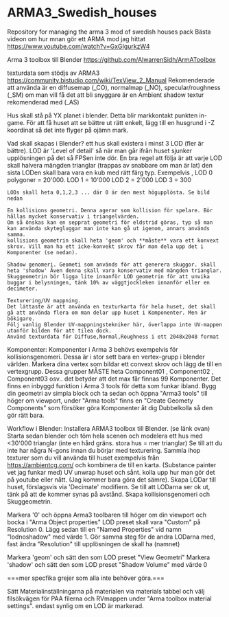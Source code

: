 # ARMA3_Swedish_houses
Repository for managing the arma 3 mod of swedish houses pack
Bästa videon om hur mnan gör ett ARMA mod jag hittat https://www.youtube.com/watch?v=GxGIgurkzW4

Arma 3 toolbox till Blender https://github.com/AlwarrenSidh/ArmAToolbox

texturdata som stödjs av ARMA3 https://community.bistudio.com/wiki/TexView_2_Manual
Rekomenderade att använda är en diffusemap (_CO), normalmap (_NO), specular/roughness (_SM)
    om man vill få det att bli snyggare är en Ambient shadow textur rekomenderad med (_AS)


Hus skall stå på YX planet i blender. Detta blir markkontakt punkten in-game. För att få huset att se bättre ut rätt enkelt, lägg till en husgrund i -Z koordinat så det inte flyger på ojämn mark.


Vad skall skapas i Blender?
    ett hus skall existera i minst 3 LOD (fler är bättre). LOD är 'Level of detail' så när man går ifrån huset sjunker upplösningen på det så FPSen inte dör. 
    En bra regel att följa är att varje LOD skall halvera mängden trianglar (trappas av snabbare om man är lat) den sista LODen skall bara vara en kub med rätt färg typ. Exempelvis ,
    LOD 0 polygoner = 20'000. LOD 1 = 10'000 LOD 2 = 2'000 LOD 3 = 300

    LODs skall heta 0,1,2,3 ... där 0 är den mest högupplösta. Se bild nedan

    En kollisions geometri. Denna agerar som kollision för spelare. Bör hållas mycket konservativ i triangelvärden. 
    Om så önskas kan en sepprat geometri för eldstrid göras, typ så man kan använda skytegluggar man inte kan gå ut igenom, annars används samma.
    kollisions geometrin skall heta 'geom' och **måste** vara ett konvext skrov. Vill man ha ett icke-konvekt skrov får man dela upp det i Komponenter (se nedan).

    Shadow genomeri. Geometi som används för att generera skuggor. skall heta 'shadow' Även denna skall vara konservativ med mängden trianglar.
    Skuggeometrin bör ligga lite innanför LOD geometrin för att unvika buggar i belysningen, tänk 10% av väggtjockleken innanför eller en decimeter.

    Texturering/UV mappning.
    Det lättaste är att använda en texturkarta för hela huset, det skall gå att använda flera om man delar upp huset i Komponenter. Men är bökigare.
    Följ vanlig Blender UV-mappningstekniker här, överlappa inte UV-mappen utanför bilden för att tilea dock.
    Använd texturdata för Diffuse,Normal,Roughness i ett 2048x2048 format


Komponenter:
    Komponenter i Arma 3 behövs exempelvis för kollisionsgenomeri. Dessa är i stor sett bara en vertex-grupp i blender världen. Markera dina vertex som bildar ett convext skrov och lägg de till en vertexgrupp.
    Dessa grupper MÅSTE heta Component01 , Component02 , Component03 osv.. det betyder att det max får finnas 99 Komponenter.
    Det finns en inbyggd funktion i Arma 3 tools för detta som funkar ibland.
    Bygg din geometri av simpla block och ta sedan och öppna "Arma3 tools" till höger om viewport, under "Arma tools" finns en "Create Geomety Components" som försöker göra Komponenter åt dig
    Dubbelkolla så den gör rätt bara.


Workflow i Blender:
Installera ARMA3 toolbox till Blender. (se länk ovan)
Starta sedan blender och töm hela scenen och modelera ett hus med <30'000 trianglar (inte en hård gräns. stora hus = mer trianglar)
Se till att du inte har några N-gons innan du börjar med texturering.
Sammla ihop texturer som du vill använda till huset exempelvis från https://ambientcg.com/ och kombinera de till en karta. (Substance painter vet jag funkar med)
UV unwrap huset och sånt. kolla upp hur man gör det på youtube eller nått. (Jag kommer bara göra det sämre).
Skapa LODar till huset, förslagsvis via 'Decimate' modifiern.
Se till att LODarna ser ok ut, tänk på att de kommer synas på avstånd.
Skapa kollisionsgenomeri och Skuggeometrin.

Markera '0' och öppna Arma3 toolbaren till höger om din viewport och bocka i "Arma Object properties"
LOD preset skall vara "Custom" på Resolution 0. Lägg sedan till en "Named Properties" vid namn "lodnoshadow" med värde 1.
Gör samma steg för de andra LODarna med, fast ändra "Resolution" till upplösningen de skall ha (namnet)

Markera 'geom' och sätt den som LOD preset "View Geometri"
Markera 'shadow' och sätt den som LOD preset "Shadow Volume" med värde 0

===mer specfika grejer som alla inte behöver göra.===

Sätt Materialinställningarna på materialen via materials tabbel och välj filsökvägen för PAA filerna och RVmappen under "Arma toolbox material settings". endast synlig om en LOD är markerad.

